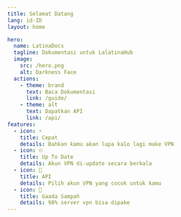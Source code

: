 ```yaml
---
title: Selamat Datang
lang: id-ID
layout: home

hero:
  name: LatinaDocs
  tagline: Dokumentasi untuk LalatinaHub
  image:
    src: /hero.png
    alt: Darkness Face
  actions:
    - theme: brand
      text: Baca Dokumentasi
      link: /guide/
    - theme: alt
      text: Dapatkan API
      link: /api/
features:
  - icon: ⚡
    title: Cepat
    details: Bahkan kamu akan lupa kalo lagi make VPN
  - icon: ⏲
    title: Up To Date
    details: Akun VPN di-update secara berkala
  - icon: 👘
    title: API
    details: Pilih akun VPN yang cocok untuk kamu
  - icon: 🧹
    title: Gaada Sampah
    details: 98% server vpn bisa dipake
---
```

